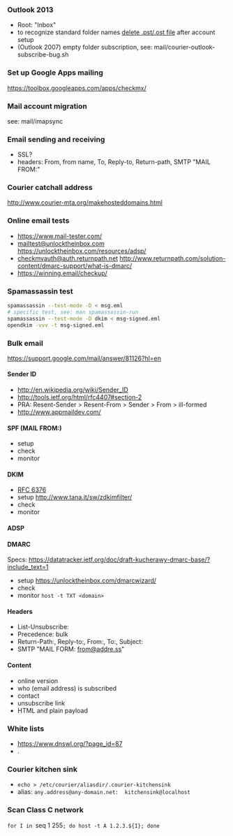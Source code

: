 ### Outlook 2013

- Root: "Inbox"
- to recognize standard folder names [delete .pst/.ost file](http://answers.microsoft.com/en-us/office/forum/office_2013_release-outlook/outlook-2013-with-imap-deleted-items-and-trash-i/9ec6e501-8e1a-45cf-bb90-cb9e2205d025)
after account setup
- (Outlook 2007) empty folder subscription, see: mail/courier-outlook-subscribe-bug.sh

### Set up Google Apps mailing

https://toolbox.googleapps.com/apps/checkmx/

### Mail account migration

see: mail/imapsync

### Email sending and receiving

- SSL?
- headers: From, from name, To, Reply-to, Return-path, SMTP "MAIL FROM:"

### Courier catchall address

http://www.courier-mta.org/makehosteddomains.html

### Online email tests

- https://www.mail-tester.com/
- mailtest@unlocktheinbox.com https://unlocktheinbox.com/resources/adsp/
- checkmyauth@auth.returnpath.net http://www.returnpath.com/solution-content/dmarc-support/what-is-dmarc/
- https://winning.email/checkup/<DOMAIN>

### Spamassassin test

```bash
spamassassin --test-mode -D < msg.eml
# specific test, see: man spamassassin-run
spamassassin --test-mode -D dkim < msg-signed.eml
opendkim -vvv -t msg-signed.eml
```

### Bulk email

https://support.google.com/mail/answer/81126?hl=en

#### Sender ID

- http://en.wikipedia.org/wiki/Sender_ID
- http://tools.ietf.org/html/rfc4407#section-2
- PRA: Resent-Sender > Resent-From > Sender > From > ill-formed
- http://www.appmaildev.com/

#### SPF (MAIL FROM:)

- setup
- check
- monitor

#### DKIM

- [RFC 6376](https://tools.ietf.org/html/rfc6376)
- setup http://www.tana.it/sw/zdkimfilter/
- check
- monitor

#### ADSP


#### DMARC

Specs: https://datatracker.ietf.org/doc/draft-kucherawy-dmarc-base/?include_text=1

- setup https://unlocktheinbox.com/dmarcwizard/
- check
- monitor `host -t TXT <domain>`

#### Headers

- List-Unsubscribe: <URL>
- Precedence: bulk
- Return-Path:, Reply-to:, From:, To:, Subject:
- SMTP "MAIL FORM: <from@addre.ss>"

#### Content

- online version
- who (email address) is subscribed
- contact
- unsubscribe link
- HTML and plain payload

### White lists

- https://www.dnswl.org/?page_id=87
- .

### Courier kitchen sink

- `echo > /etc/courier/aliasdir/.courier-kitchensink`
- alias: `any.address@any-domain.net:  kitchensink@localhost`

### Scan Class C network

`for I in `seq 1 255`; do host -t A 1.2.3.${I}; done`
